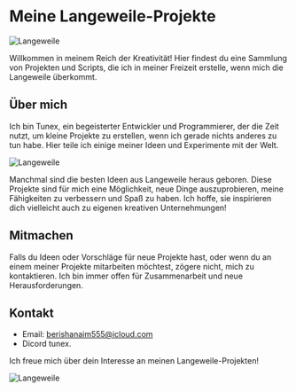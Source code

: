 # Meine Langeweile-Projekte

![Langeweile](https://img.shields.io/badge/Status-Langeweile-%23FF5733)

Willkommen in meinem Reich der Kreativität! Hier findest du eine Sammlung von Projekten und Scripts, die ich in meiner Freizeit erstelle, wenn mich die Langeweile überkommt.

## Über mich

Ich bin Tunex, ein begeisterter Entwickler und Programmierer, der die Zeit nutzt, um kleine Projekte zu erstellen, wenn ich gerade nichts anderes zu tun habe. Hier teile ich einige meiner Ideen und Experimente mit der Welt.

![Langeweile](https://media.giphy.com/media/3o7btNa0RUYa5E7iiQ/giphy.gif)

Manchmal sind die besten Ideen aus Langeweile heraus geboren. Diese Projekte sind für mich eine Möglichkeit, neue Dinge auszuprobieren, meine Fähigkeiten zu verbessern und Spaß zu haben. Ich hoffe, sie inspirieren dich vielleicht auch zu eigenen kreativen Unternehmungen!

## Mitmachen

Falls du Ideen oder Vorschläge für neue Projekte hast, oder wenn du an einem meiner Projekte mitarbeiten möchtest, zögere nicht, mich zu kontaktieren. Ich bin immer offen für Zusammenarbeit und neue Herausforderungen.

## Kontakt

- Email: berishanaim555@icloud.com
- Dicord tunex.

Ich freue mich über dein Interesse an meinen Langeweile-Projekten!

![Langeweile](https://media.giphy.com/media/14wufaMYKi1T3y/giphy.gif)
